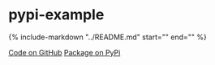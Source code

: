 # pypi-example

{%
   include-markdown "../README.md"
   start="<!--intro-start-->"
   end="<!--intro-end-->"
%}

<div class="text-center">
<a href="https://github.com/cubao/pypi-example" class="btn btn-primary" role="button">Code on GitHub</a>
<a href="https://pypi.org/project/pypi-example" class="btn btn-primary" role="button">Package on PyPi</a>
</div>
